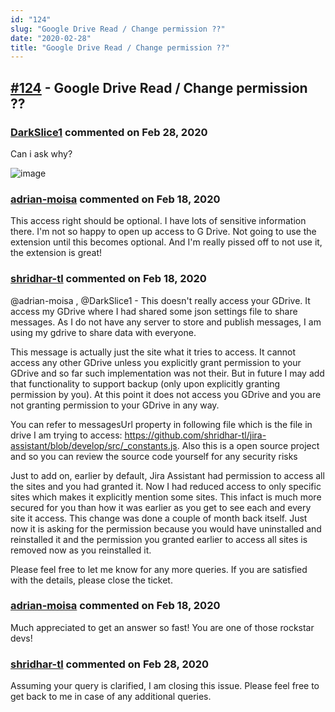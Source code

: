```yaml
---
id: "124"
slug: "Google Drive Read / Change permission ??"
date: "2020-02-28"
title: "Google Drive Read / Change permission ??"
---
```



## [#124](https://github.com/shridhar-tl/jira-assistant/issues/124) - Google Drive Read / Change permission ??

### [DarkSlice1](https://github.com/DarkSlice1) commented on Feb 28, 2020

Can i ask why?

![image](https://user-images.githubusercontent.com/8223630/74758858-d49b0c80-526f-11ea-9d94-e4f1fb594781.png)


### [adrian-moisa](https://github.com/adrian-moisa) commented on Feb 18, 2020

This access right should be optional. I have lots of sensitive information there. I'm not so happy to open up access to G Drive. Not going to use the extension until this becomes optional. And I'm really pissed off to not use it, the extension is great!

### [shridhar-tl](https://github.com/shridhar-tl) commented on Feb 18, 2020

@adrian-moisa , @DarkSlice1 - This doesn't really access your GDrive. It access my GDrive where I had shared some json settings file to share messages. As I do not have any server to store and publish messages, I am using my gdrive to share data with everyone.

This message is actually just the site what it tries to access. It cannot access any other GDrive unless you explicitly grant permission to your GDrive and so far such implementation was not their. But in future I may add that functionality to support backup (only upon explicitly granting permission by you). At this point it does not access you GDrive and you are not granting permission to your GDrive in any way.

You can refer to messagesUrl property in following file which is the file in drive I am trying to access: https://github.com/shridhar-tl/jira-assistant/blob/develop/src/_constants.js. Also this is a open source project and so you can review the source code yourself for any security risks

Just to add on, earlier by default, Jira Assistant had permission to access all the sites and you had granted it. Now I had reduced access to only specific sites which makes it explicitly mention some sites. This infact is much more secured for you than how it was earlier as you get to see each and every site it access. This change was done a couple of month back itself. Just now it is asking for the permission because you would have uninstalled and reinstalled it and the permission you granted earlier to access all sites is removed now as you reinstalled it.

Please feel free to let me know for any more queries. If you are satisfied with the details, please close the ticket.

### [adrian-moisa](https://github.com/adrian-moisa) commented on Feb 18, 2020

Much appreciated to get an answer so fast! You are one of those rockstar devs! 

### [shridhar-tl](https://github.com/shridhar-tl) commented on Feb 28, 2020

Assuming your query is clarified, I am closing this issue. Please feel free to get back to me in case of any additional queries.
